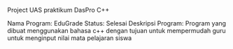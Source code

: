 Project UAS praktikum DasPro C++

Nama Program: EduGrade
Status: Selesai
Deskripsi Program:
Program yang dibuat menggunakan bahasa c++ dengan tujuan untuk mempermudah guru untuk menginput nilai mata pelajaran siswa
